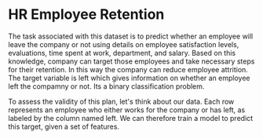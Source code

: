 # HR Employee Retention 
The task associated with this dataset is to predict whether an employee will leave the company or not using details on employee satisfaction levels, evaluations, time spent at work, department, and salary. Based on this knowledge, company can target those employees and take necessary steps for their retention. In this way the company can reduce employee attrition. The target variable is left which gives information on whether an employee left the compamny or not. Its a binary classification problem.

To assess the validity of this plan, let's think about our data. Each row represents an employee who either works for the company or has left, as labeled by the column named left. We can therefore train a model to predict this target, given a set of features.
